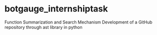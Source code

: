 # botgauge_internshiptask
Function Summarization and Search Mechanism Development of a GitHub repository through ast library in python
